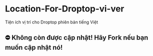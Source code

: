 # Location-For-Droptop-vi-ver
Tiện ích vị trí cho Droptop phiên bản tiếng Việt
## ⛔ Không còn được cập nhật! Hãy Fork nếu bạn muốn cập nhật nó!
